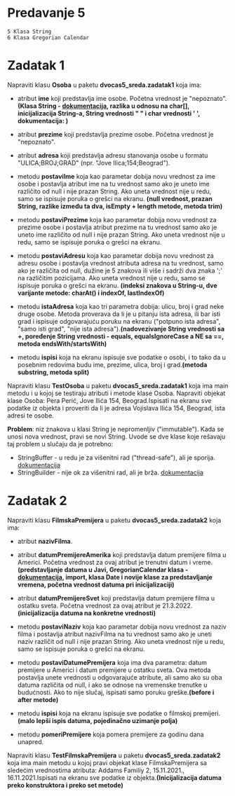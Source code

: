 # Predavanje 5

	5 Klasa String
	6 Klasa Gregorian Calendar

# Zadatak 1

Napraviti klasu **Osoba** u paketu **dvocas5_sreda.zadatak1** koja ima:


- atribut **ime** koji predstavlja ime osobe. Početna vrednost je "nepoznato".**(Klasa String - [dokumentacija](https://docs.oracle.com/javase/8/docs/api/java/lang/String.html), razlika u odnosu na char[], inicijalizacija String-a, String vrednosti " " i char vrednosti ' ', dokumentacija: )**
- atribut **prezime** koji predstavlja prezime osobe. Početna vrednost je "nepoznato".
- atribut **adresa** koji predstavlja adresu stanovanja osobe u formatu "ULICA;BROJ;GRAD" (npr. "Jove Ilica;154;Beograd").


- metodu **postaviIme** koja kao parametar dobija novu vrednost za ime osobe i postavlja atribut ime na tu vrednost samo ako je uneto ime različito od null i nije prazan String. Ako uneta vrednost nije u redu, samo se ispisuje poruka o grešci na ekranu. **(null vrednost, prazan String, razlike između ta dva, isEmpty + length metode, metoda trim)**

- metodu **postaviPrezime** koja kao parametar dobija novu vrednost za prezime osobe i postavlja atribut prezime na tu vrednost samo ako je uneto ime različito od null i nije prazan String. Ako uneta vrednost nije u redu, samo se ispisuje poruka o grešci na ekranu. 

- metodu **postaviAdresu** koja kao parametar dobija novu vrednost za adresu osobe i postavlja vrednost atributa adresa na tu vrednost, samo ako je različita od null, dužine je 5 znakova ili više i sadrži dva znaka ';' na različitim pozicijama. Ako uneta vrednost nije u redu, samo se ispisuje poruka o grešci na ekranu. **(indeksi znakova u String-u, dve varijante metode: charAt() i indexOf, lastIndexOf)**

- metodu **istaAdresa** koja kao tri parametra dobija: ulicu, broj i grad neke druge osobe. Metoda proverava da li je u pitanju ista adresa, ili bar isti grad i ispisuje odgovarajuću poruku na ekranu ("potpuno ista adresa", "samo isti grad", "nije ista adresa").**(nadovezivanje String vrednosti sa +, poređenje String vrednosti - equals, equalsIgnoreCase a NE sa ==, metoda endsWith/startsWith)**  

- metodu **ispisi** koja na ekranu ispisuje sve podatke o osobi, i to tako da u posebnim redovima budu ime, prezime, ulica, broj i grad.**(metoda substring, metoda split)**


Napraviti klasu **TestOsoba** u paketu **dvocas5_sreda.zadatak1** koja ima main metodu i u kojoj se testiraju atributi i metode klase Osoba. Napraviti objekat klase Osoba: Pera Perić, Jove Ilića 154, Beograd.Ispisati na ekranu sve podatke iz objekta i proveriti da li je adresa Vojislava Ilića 154, Beograd, ista adresi te osobe.

**Problem**: niz znakova u klasi String je nepromenljiv ("immutable"). Kada se unosi nova vrednost, pravi se novi String. Uvode se dve klase koje rešavaju taj problem u slučaju da je potrebno:
- StringBuffer - u redu je za višenitni rad ("thread-safe"), ali je sporija. [dokumentacija](https://docs.oracle.com/javase/8/docs/api/java/lang/StringBuffer.html)
- StringBuilder - nije ok za višenitni rad, ali je brža. [dokumentacija](https://docs.oracle.com/javase/8/docs/api/java/lang/StringBuilder.html)


# Zadatak 2


Napraviti klasu **FilmskaPremijera** u paketu **dvocas5_sreda.zadatak2** koja ima:


- atribut **nazivFilma**.
- atribut **datumPremijereAmerika** koji predstavlja datum premijere filma u Americi. Početna vrednost za ovaj atribut je trenutni datum i vreme. **(predstavljanje datuma u Javi, GregorianCalendar klasa - [dokumentacija](https://docs.oracle.com/javase/8/docs/api/java/util/GregorianCalendar.html), import, klasa Date i novije klase za predstavljanje vremena, početna vrednost datuma pri inicijalizaciji)**
- atribut **datumPremijereSvet** koji predstavlja datum premijere filma u ostatku sveta. Početna vrednost za ovaj atribut je 21.3.2022.**(inicijalizacija datuma na konkretne vrednosti)**

- metodu **postaviNaziv** koja kao parametar dobija novu vrednost za naziv filma i postavlja atribut nazivFilma na tu vrednost samo ako je uneti naziv različit od null i nije prazan String. Ako uneta vrednost nije u redu, samo se ispisuje poruka o grešci na ekranu.
- metodu **postaviDatumePremijera** koja ima dva parametra: datum premijere u Americi i datum premijere u ostatku sveta. Ova metoda postavlja unete vrednosti u odgovarajuće atribute, ali samo ako su oba datuma različita od null, i ako se odnose na vremenske trenutke u budućnosti. Ako to nije slučaj, ispisati samo poruku greške.**(before i after metode)**
- metodu **ispisi** koja na ekranu ispisuje sve podatke o filmskoj premijeri.**(malo lepši ispis datuma, pojedinačno uzimanje polja)**
- metodu **pomeriPremijere** koja pomera premijere za godinu dana unapred.



Napraviti klasu **TestFilmskaPremijera** u paketu **dvocas5_sreda.zadatak2** koja ima main metodu u kojoj pravi objekat klase FilmskaPremijera sa sledećim vrednostima atributa: Addams Familiy 2, 15.11.2021., 16.11.2021.Ispisati na ekranu sve podatke iz objekta.**(Inicijalizacija datuma preko konstruktora i preko set metode)**
 